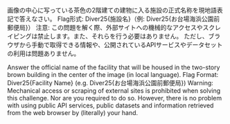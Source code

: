 画像の中心に写っている茶色の2階建ての建物に入る施設の正式名称を現地語表記で答えなさい。
Flag形式: Diver25{施設名}（例: Diver25{お台場海浜公園前郵便局}）
注意: この問題を解く際、外部サイトへの機械的なアクセスやスクレイピングは禁止します。また、それらを行う必要はありません。 ただし、ブラウザから手動で取得できる情報や、公開されているAPIサービスやデータセットの利用は問題ありません。

Answer the official name of the facility that will be housed in the two-story brown building in the center of the image (in local language).
Flag Format: Diver25{Facility Name} (e.g. Diver25{お台場海浜公園前郵便局})
Warning: Mechanical access or scraping of external sites is prohibited when solving this challenge. Nor are you required to do so. However, there is no problem with using public API services, public datasets and information retrieved from the web browser by (literally) your hand.
